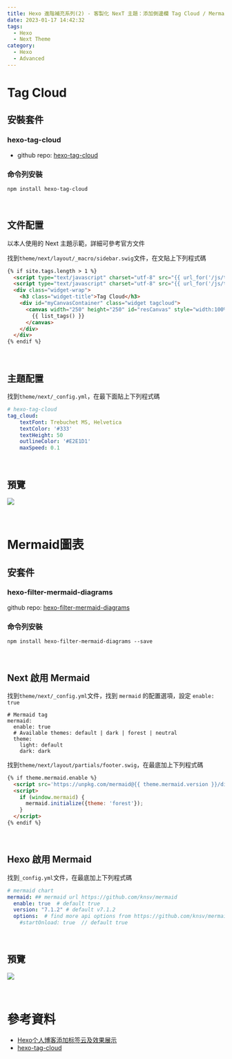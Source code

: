 ```yaml
---
title: Hexo 進階補充系列(2) - 客製化 NexT 主題：添加側邊欄 Tag Cloud / Mermaid 圖表
date: 2023-01-17 14:42:32
tags:
  - Hexo
  - Next Theme
category:
  - Hexo
  - Advanced
---
```


# **Tag Cloud**

## **安裝套件**

### **hexo-tag-cloud**

- github repo: [hexo-tag-cloud](https://github.com/MikeCoder/hexo-tag-cloud)

<!-- more -->

### **命令列安裝**

```shell
npm install hexo-tag-cloud
```

<br>


## **文件配置**

以本人使用的 Next 主題示範，詳細可參考官方文件

找到`theme/next/layout/_macro/sidebar.swig`文件，在文貼上下列程式碼

```html
{% if site.tags.length > 1 %}
  <script type="text/javascript" charset="utf-8" src="{{ url_for('/js/tagcloud.js') }}"></script>
  <script type="text/javascript" charset="utf-8" src="{{ url_for('/js/tagcanvas.js') }}"></script>
  <div class="widget-wrap">
    <h3 class="widget-title">Tag Cloud</h3>
    <div id="myCanvasContainer" class="widget tagcloud">
      <canvas width="250" height="250" id="resCanvas" style="width:100%">
        {{ list_tags() }}
      </canvas>
    </div>
  </div>
{% endif %}
```

<br>

## **主題配置**

找到`theme/next/_config.yml`，在最下面貼上下列程式碼

```yaml
# hexo-tag-cloud
tag_cloud:
    textFont: Trebuchet MS, Helvetica
    textColor: '#333'
    textHeight: 50
    outlineColor: '#E2E1D1'
    maxSpeed: 0.1
```

<br>

## **預覽**
![](https://res.cloudinary.com/djtoo8orh/image/upload/v1673940709/Hexo%20Blog/2023-01-17-hexo-advanced-supplementary-2/tag_cloud_zluzpc.png)

<br>


# **Mermaid圖表**

## **安套件**

### **hexo-filter-mermaid-diagrams**

github repo: [hexo-filter-mermaid-diagrams](https://github.com/webappdevelp/hexo-filter-mermaid-diagrams/blob/master/README.md)

### **命令列安裝**

```shell
npm install hexo-filter-mermaid-diagrams --save
```

<br>

## **Next 啟用 Mermaid**

找到`theme/next/_config.yml`文件，找到 `mermaid` 的配置選項，設定 `enable: true`

```
# Mermaid tag
mermaid:
  enable: true
  # Available themes: default | dark | forest | neutral
  theme:
    light: default
    dark: dark
```

找到`theme/next/layout/partials/footer.swig`，在最底加上下列程式碼

```html
{% if theme.mermaid.enable %}
  <script src='https://unpkg.com/mermaid@{{ theme.mermaid.version }}/dist/mermaid.min.js'></script>
  <script>
    if (window.mermaid) {
      mermaid.initialize({theme: 'forest'});
    }
  </script>
{% endif %}
```

<br>

## **Hexo 啟用 Mermaid**

找到`_config.yml`文件，在最底加上下列程式碼

```yaml
# mermaid chart
mermaid: ## mermaid url https://github.com/knsv/mermaid
  enable: true  # default true
  version: "7.1.2" # default v7.1.2
  options:  # find more api options from https://github.com/knsv/mermaid/blob/master/src/mermaidAPI.js
    #startOnload: true  // default true
```

<br>

## **預覽**
![](https://res.cloudinary.com/djtoo8orh/image/upload/v1673940708/Hexo%20Blog/2023-01-17-hexo-advanced-supplementary-2/mermaid_zl8ruh.png)

<br>

# **參考資料**

- [Hexo个人博客添加标签云及效果展示](https://enfangzhong.github.io/2019/12/08/Hexo%E4%B8%AA%E4%BA%BA%E5%8D%9A%E5%AE%A2%E6%B7%BB%E5%8A%A0%E6%A0%87%E7%AD%BE%E4%BA%91%E5%8F%8A%E6%95%88%E6%9E%9C%E5%B1%95%E7%A4%BA/)
- [hexo-tag-cloud](https://github.com/D0n9X1n/hexo-tag-cloud)
